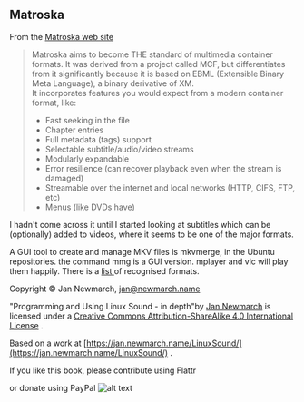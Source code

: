 
##  Matroska 


From the [Matroska web site](http://matroska.org/) 


   > Matroska aims to become THE standard of multimedia container formats.
	It was derived from a project called MCF, but differentiates from 
	it significantly because it is based on EBML (Extensible Binary
	Meta Language), a binary derivative of XM.     
	It incorporates features you would expect from a modern container format, like:
> + Fast seeking in the file
> + Chapter entries
> + Full metadata (tags) support
> + Selectable subtitle/audio/video streams
> + Modularly expandable
> + Error resilience (can recover playback even when the stream is damaged)
> + Streamable over the internet and local networks (HTTP, CIFS, FTP, etc)
> + Menus (like DVDs have)



I hadn't come across it until I started looking at subtitles
      which can be (optionally) added to videos, where it seems
      to be one of the major formats.


A GUI tool to create and manage MKV files is mkvmerge,
      in the Ubuntu repositories.
      the command mmg is a GUI version.
      mplayer and vlc will play them happily.
      There is a [
	list
      ](http://matroska.org/technical/specs/codecid/index.html) of recognised formats.


Copyright © Jan Newmarch, jan@newmarch.name





"Programming and Using Linux Sound - in depth"by [Jan Newmarch](https://jan.newmarch.name) is licensed under a [Creative Commons Attribution-ShareAlike 4.0 International License](http://creativecommons.org/licenses/by-sa/4.0/) .


Based on a work at [https://jan.newmarch.name/LinuxSound/](https://jan.newmarch.name/LinuxSound/) .


If you like this book, please contribute using Flattr


or donate using PayPal
![alt text](https://www.paypalobjects.com/WEBSCR-640-20110401-1/en_AU/i/scr/pixel.gif)